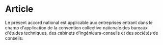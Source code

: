 # Article

  
 Le présent accord national est applicable aux entreprises entrant dans le champ d'application de la convention collective nationale des bureaux d'études techniques, des cabinets d'ingénieurs-conseils et des sociétés de conseils.  
  
